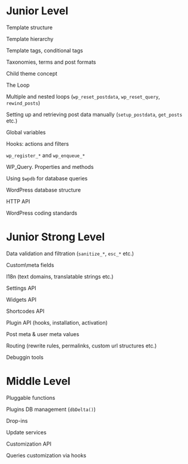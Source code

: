 # Junior Level
Template structure

Template hierarchy

Template tags, conditional tags

Taxonomies, terms and post formats

Child theme concept

The Loop

Multiple and nested loops (`wp_reset_postdata`, `wp_reset_query`, `rewind_posts`)

Setting up and retrieving post data manually (`setup_postdata`, `get_posts` etc.)

Global variables

Hooks: actions and filters

`wp_register_*` and `wp_enqueue_*`

WP_Query. Properties and methods

Using `$wpdb` for database queries

WordPress database structure

HTTP API

WordPress coding standards


# Junior Strong Level
Data validation and filtration (`sanitize_*`, `esc_*` etc.)

Custom\meta fields

I18n (text domains, translatable strings etc.)

Settings API

Widgets API

Shortcodes API

Plugin API (hooks, installation, activation)

Post meta & user meta values

Routing (rewrite rules, permalinks, custom url structures etc.)

Debuggin tools


# Middle Level
Pluggable functions

Plugins DB management (`dbDelta()`)

Drop-ins

Update services

Customization API

Queries customization via hooks
